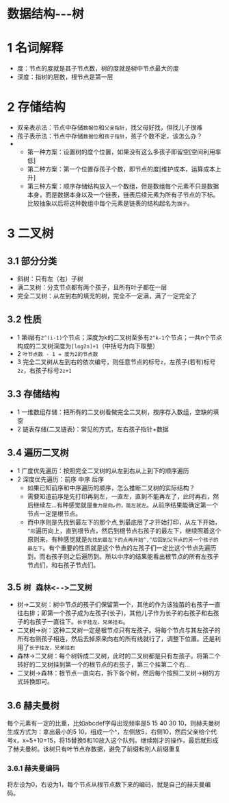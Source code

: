 # 数据结构---树
# 1 名词解释
- 度：节点的度就是其子节点数，树的度就是树中节点最大的度
- 深度：指树的层数，根节点是第一层
# 2 存储结构
- 双亲表示法：节点中存储`数据位`和`父亲指针`，找父母好找，但找儿子很难
- 孩子表示法：节点中存储`数据位`和`孩子指针`，孩子个数不定，该怎么办？
- - 第一种方案：设置树的度个位置，如果没有这么多孩子即留空[空间利用率低]
  - 第二种方案：第一个位置存孩子个数，即节点的度[维护成本，运算成本上升]
  - 第三种方案：顺序存储结构放入一个数组，但是数组每个元素不只是数据本身，而是数据本身以及一个链表，链表后续元素为所有子节点的下标。比较抽象以后将这种数组中每个元素是链表的结构起名为`旗子`。
# 3 二叉树
## 3.1 部分分类
- 斜树：只有左（右）子树
- 满二叉树：分支节点都有两个孩子，且所有叶子都在一层
- 完全二叉树：从左到右的填充的树，完全不一定满，满了一定完全了
## 3.2 性质
- 1 第i层有`2^(i-1)`个节点；深度为k的二叉树至多有`2^k-1`个节点；一共n个节点构成的二叉树深度为`[log2n]+1`（中括号为向下取整）
- 2 `叶节点数 - 1 = 度为2的节点数`
- 3 完全二叉树从左到右的依次编号，则任意节点的标号`z`，左孩子(若有)标号`2z`，右孩子标号`2z+1`
## 3.3 存储结构
- 1 一维数组存储：把所有的二叉树看做完全二叉树，按序存入数组，空缺的填空
- 2 链表存储(二叉链表)：常见的方式，左右孩子指针+数据
## 3.4 遍历二叉树
- 1 广度优先遍历：按照完全二叉树的从左到右从上到下的顺序遍历
- 2 深度优先遍历：前序 中序 后序
  - 如果已知前序和中序遍历的顺序，怎么推断二叉树的实际结构？
  - 需要知道前序是先打印再到左，一直左，直到不能再左了，此时再右，然后继续左...有种感觉就是`重力是向↙的，能左就左`。从前序结果能确定第一个节点一定是根节点。
  - 而中序则是先找到最左下的那个点,到最底层了才开始打印，从左下开始，`^形`遍历向上，直到根节点，然后到根节点右孩子的最左下，继续照着这个原则来，有种感觉就是`先找到最左下的点再开始^,^后回到父节点的另一个孩子的最左下`。有个重要的性质就是这个节点的左孩子们一定比这个节点先遍历到，而右孩子则之后遍历到。所以中序的结果能看出根节点的所有左孩子节点们，和右孩子节点们。
## 3.5 `树 森林<-->二叉树`
- 树->二叉树：树中节点的孩子们保留第一个，其他的作为该独苗的右孩子一直往右排；即第一个孩子成为左孩子(长子)，其他儿子作为长子的右孩子和右孩子的右孩子一直往下。`长子挂左，兄弟挂右`。
- 二叉树->树：这种二叉树一定是根节点只有左孩子。将每个节点与其左孩子的所有右侧孩子相连，然后去掉原来向右的所有线就行了，调整下位置。还是利用了`长子挂左，兄弟挂右`
- 森林->二叉树：每个树转成二叉树，此时的二叉树都是只有左孩子。将第二个转好的二叉树挂到第一个的根节点的右孩子，第三个挂第二个右...
- 二叉树->森林：根节点一直向右，拆下各个树，然后每个按照二叉树->树的方式转换即可。
## 3.6 赫夫曼树
每个元素有一定的比重，比如abcdef字母出现频率是5 15 40 30 10，则赫夫曼树生成方式为：拿出最小的5 10，组成一个^，左侧放5，右侧10，然后父亲给个代号x，x=5+10=15，将15替换5和10放入这个队列。继续刚才的操作，最后就形成了赫夫曼树。该树只有叶节点存数据，避免了前缀和别人前缀重复
### 3.6.1 赫夫曼编码
将左设为0，右设为1，每个节点从根节点数下来的编码，就是自己的赫夫曼编码。

